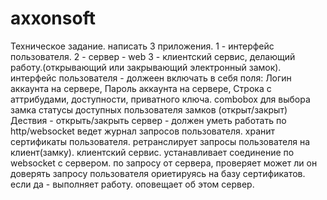 # axxonsoft

Техническое задание.
написать 3 приложения.
1 - интерфейс пользователя.
2 - сервер - web
3 - клиентский сервис, делающий работу.(открывающий или закрывающий электронный замок).
интерфейс пользователя - должеен включать в себя поля: Логин аккаунта на сервере, Пароль аккаунта на сервере, Строка с аттрибудами, доступности, приватного ключа. 
combobox для выбора замка статусы доступных пользователя замков (открыт/закрыт) Дествия - открыть/закрыть 
сервер - должен уметь работать по http/websocket ведет журнал запросов пользователя. хранит сертификаты пользователя. ретранслирует запросы пользователя на клиент(замку). 
клиентский сервис. устанавливает соединение по websocket с сервером. по запросу от сервера, проверяет может ли он доверять запросу пользователя ориетируясь на базу 
сертификатов. если да - выполняет работу. оповещает об этом сервер.
